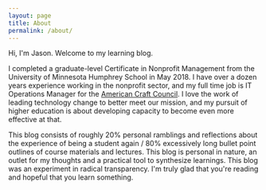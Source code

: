 ```yaml
---
layout: page
title: About
permalink: /about/
---
```


Hi, I'm Jason. Welcome to my learning blog.

I completed a graduate-level Certificate in Nonprofit Management from the University of Minnesota Humphrey School in May 2018. I have over a dozen years experience working in the nonprofit sector, and my full time job is IT Operations Manager for the [American Craft Council](https://craftcouncil.org/). I love the work of leading technology change to better meet our mission, and my pursuit of higher education is about developing capacity to become even more effective at that.

This blog consists of roughly 20% personal ramblings and reflections about the experience of being a student again / 80% excessively long bullet point outlines of course materials and lectures. This blog is personal in nature, an outlet for my thoughts and a practical tool to synthesize learnings. This blog was an experiment in radical transparency. I'm truly glad that you're reading and hopeful that you learn something.
